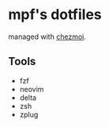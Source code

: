 # mpf's dotfiles

managed with [chezmoi](https://github.com/twpayne/chezmoi/).

## Tools

* fzf
* neovim
* delta
* zsh
* zplug
